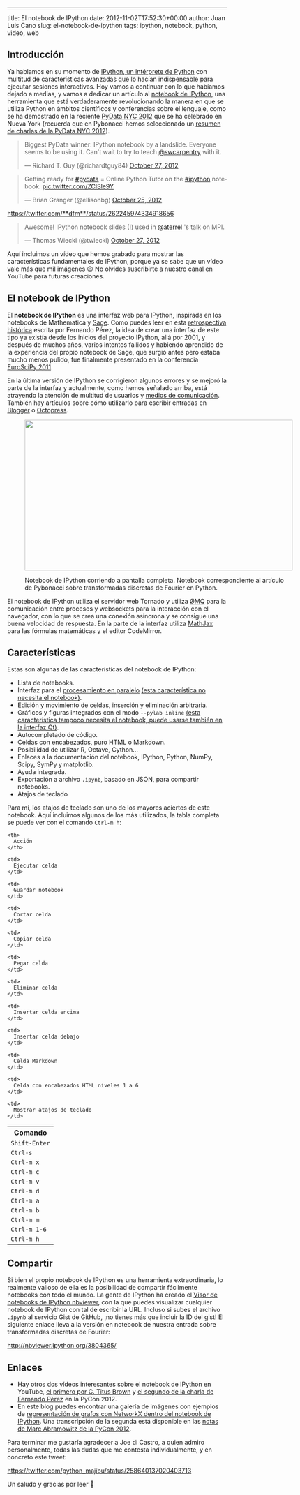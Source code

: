 ---
title: El notebook de IPython
date: 2012-11-02T17:52:30+00:00
author: Juan Luis Cano
slug: el-notebook-de-ipython
tags: ipython, notebook, python, video, web

## Introducción

Ya hablamos en su momento de [IPython, un intérprete de Python](http://pybonacci.org/2012/07/02/introduccion-a-ipython-mucho-mas-que-un-interprete-de-python/ "Introducción a IPython: mucho más que un intérprete de Python") con multitud de características avanzadas que lo hacían indispensable para ejecutar sesiones interactivas. Hoy vamos a continuar con lo que habíamos dejado a medias, y vamos a dedicar un artículo al [notebook de IPython](http://ipython.org/ipython-doc/dev/interactive/htmlnotebook.html), una herramienta que está verdaderamente revolucionando la manera en que se utiliza Python en ámbitos científicos y conferencias sobre el lenguaje, como se ha demostrado en la reciente [PyData NYC 2012](http://nyc2012.pydata.org/) que se ha celebrado en Nueva York (recuerda que en Pybonacci hemos seleccionado un [resumen de charlas de la PyData NYC 2012](http://pybonacci.org/2012/10/31/recopilacion-del-pydata-nyc-2012/ "Recopilación del PyData NYC 2012")).

<blockquote class="twitter-tweet" width="550">
  <p lang="en" dir="ltr">
    Biggest PyData winner: IPython notebook by a landslide. Everyone seems to be using it. Can't wait to try to teach <a href="https://twitter.com/swcarpentry">@swcarpentry</a> with it.
  </p>
  
  <p>
    &mdash; Richard T. Guy (@richardtguy84) <a href="https://twitter.com/richardtguy84/status/262289566009016320">October 27, 2012</a>
  </p>
</blockquote>



<blockquote class="twitter-tweet" width="550">
  <p lang="en" dir="ltr">
    Getting ready for <a href="https://twitter.com/hashtag/pydata?src=hash">#pydata</a> = Online Python Tutor on the <a href="https://twitter.com/hashtag/ipython?src=hash">#ipython</a> notebook. <a href="http://t.co/ZClSle9Y">pic.twitter.com/ZClSle9Y</a>
  </p>
  
  <p>
    &mdash; Brian Granger (@ellisonbg) <a href="https://twitter.com/ellisonbg/status/261568248993181696">October 25, 2012</a>
  </p>
</blockquote>



https://twitter.com/**dfm**/status/262245974334918656

<blockquote class="twitter-tweet" width="550">
  <p lang="en" dir="ltr">
    Awesome! IPython notebook slides (!) used in <a href="https://twitter.com/aterrel">@aterrel</a> 's talk on MPI.
  </p>
  
  <p>
    &mdash; Thomas Wiecki (@twiecki) <a href="https://twitter.com/twiecki/status/262267127510216704">October 27, 2012</a>
  </p>
</blockquote>



Aquí incluimos un vídeo que hemos grabado para mostrar las características fundamentales de IPython, porque ya se sabe que un vídeo vale más que mil imágenes 😉 No olvides suscribirte a nuestro canal en YouTube para futuras creaciones.



## El notebook de IPython

El **notebook de IPython** es una interfaz web para IPython, inspirada en los notebooks de Mathematica y [Sage](http://pybonacci.org/2012/05/06/sage-software-matematico-libre-como-alternativa/ "Sage: software matemático libre como alternativa"). Como puedes leer en esta [retrospectiva histórica](http://blog.fperez.org/2012/01/ipython-notebook-historical.html) escrita por Fernando Pérez, la idea de crear una interfaz de este tipo ya existía desde los inicios del proyecto IPython, allá por 2001, y después de muchos años, varios intentos fallidos y habiendo aprendido de la experiencia del propio notebook de Sage, que surgió antes pero estaba mucho menos pulido, fue finalmente presentado en la conferencia [EuroSciPy 2011](http://www.euroscipy.org/talk/4022).

<!--more-->

En la última versión de IPython se corrigieron algunos errores y se mejoró la parte de la interfaz y actualmente, como hemos señalado arriba, está atrayendo la atención de multitud de usuarios y [medios de comunicación](http://www.software.ac.uk/blog/2012-10-18-making-python-more-accessible-scientists-and-more-powerful). También hay artículos sobre cómo utilizarlo para escribir entradas en [Blogger](http://blog.fperez.org/2012/09/blogging-with-ipython-notebook.html) o [Octopress](http://jakevdp.github.com/blog/2012/10/04/blogging-with-ipython/).<figure id="attachment_1161" style="width: 614px" class="wp-caption aligncenter">

[<img class=" wp-image-1161" title="Notebook de IPython" alt="" src="http://new.pybonacci.org/images/2012/11/2012-11-02-124946_1366x768_scrot.png?w=1024" width="614" height="345" srcset="https://pybonacci.org/wp-content/uploads/2012/11/2012-11-02-124946_1366x768_scrot.png 1366w, https://pybonacci.org/wp-content/uploads/2012/11/2012-11-02-124946_1366x768_scrot-300x168.png 300w, https://pybonacci.org/wp-content/uploads/2012/11/2012-11-02-124946_1366x768_scrot-1024x575.png 1024w, https://pybonacci.org/wp-content/uploads/2012/11/2012-11-02-124946_1366x768_scrot-1200x674.png 1200w" sizes="(max-width: 614px) 100vw, 614px" />](http://new.pybonacci.org/images/2012/11/2012-11-02-124946_1366x768_scrot.png)<figcaption class="wp-caption-text">Notebook de IPython corriendo a pantalla completa. Notebook correspondiente al artículo de Pybonacci sobre transformadas discretas de Fourier en Python.</figcaption></figure> 

El notebook de IPython utiliza el servidor web Tornado y utiliza [ØMQ](http://zeromq.github.com/pyzmq/) para la comunicación entre procesos y websockets para la interacción con el navegador, con lo que se crea una conexión asíncrona y se consigue una buena velocidad de respuesta. En la parte de la interfaz utiliza [MathJax](http://www.mathjax.org/) para las fórmulas matemáticas y el editor CodeMirror.

## Características

Estas son algunas de las características del notebook de IPython:

  * Lista de notebooks.
  * Interfaz para el [procesamiento en paralelo](http://ipython.org/ipython-doc/stable/parallel/index.html) <ins datetime="2012-11-06T21:38:22+00:00">(esta característica no necesita el notebook)</ins>.
  * Edición y movimiento de celdas, inserción y eliminación arbitraria.
  * Gráficos y figuras integrados con el modo `--pylab inline` <ins datetime="2012-11-06T21:38:22+00:00">(esta característica tampoco necesita el notebook, puede usarse también en la interfaz Qt)</ins>.
  * Autocompletado de código.
  * Celdas con encabezados, puro HTML o Markdown.
  * Posibilidad de utilizar R, Octave, Cython...
  * Enlaces a la documentación del notebook, IPython, Python, NumPy, Scipy, SymPy y matplotlib.
  * Ayuda integrada.
  * Exportación a archivo `.ipynb`, basado en JSON, para compartir notebooks.
  * Atajos de teclado

<p style="text-align:left">
  Para mí, los atajos de teclado son uno de los mayores aciertos de este notebook. Aquí incluimos algunos de los más utilizados, la tabla completa se puede ver con el comando <code>Ctrl-m h</code>:
</p>

<table>
  <tr>
    <th>
      Comando
    </th>
    
    <th>
      Acción
    </th>
  </tr>
  
  <tr>
    <td>
      <code>Shift-Enter</code>
    </td>
    
    <td>
      Ejecutar celda
    </td>
  </tr>
  
  <tr>
    <td>
      <code>Ctrl-s</code>
    </td>
    
    <td>
      Guardar notebook
    </td>
  </tr>
  
  <tr>
    <td>
      <code>Ctrl-m x</code>
    </td>
    
    <td>
      Cortar celda
    </td>
  </tr>
  
  <tr>
    <td>
      <code>Ctrl-m c</code>
    </td>
    
    <td>
      Copiar celda
    </td>
  </tr>
  
  <tr>
    <td>
      <code>Ctrl-m v</code>
    </td>
    
    <td>
      Pegar celda
    </td>
  </tr>
  
  <tr>
    <td>
      <code>Ctrl-m d</code>
    </td>
    
    <td>
      Eliminar celda
    </td>
  </tr>
  
  <tr>
    <td>
      <code>Ctrl-m a</code>
    </td>
    
    <td>
      Insertar celda encima
    </td>
  </tr>
  
  <tr>
    <td>
      <code>Ctrl-m b</code>
    </td>
    
    <td>
      Insertar celda debajo
    </td>
  </tr>
  
  <tr>
    <td>
      <code>Ctrl-m m</code>
    </td>
    
    <td>
      Celda Markdown
    </td>
  </tr>
  
  <tr>
    <td>
      <code>Ctrl-m 1-6</code>
    </td>
    
    <td>
      Celda con encabezados HTML niveles 1 a 6
    </td>
  </tr>
  
  <tr>
    <td>
      <code>Ctrl-m h</code>
    </td>
    
    <td>
      Mostrar atajos de teclado
    </td>
  </tr>
</table>

## Compartir

Si bien el propio notebook de IPython es una herramienta extraordinaria, lo realmente valioso de ella es la posibilidad de compartir fácilmente notebooks con todo el mundo. La gente de IPython ha creado el [Visor de notebooks de IPython nbviewer](http://nbviewer.ipython.org/), con la que puedes visualizar cualquier notebook de IPython con tal de escribir la URL. Incluso si subes el archivo `.ipynb` al servicio Gist de GitHub, ¡no tienes más que incluir la ID del gist! El siguiente enlace lleva a la versión en notebook de nuestra entrada sobre transformadas discretas de Fourier:

<http://nbviewer.ipython.org/3804365/>

## Enlaces

  * Hay otros dos vídeos interesantes sobre el notebook de IPython en YouTube, [el primero por C. Titus Brown](http://youtu.be/HaS4NXxL5Qc) y [el segundo de la charla de Fernando Pérez](http://youtu.be/2G5YTlheCbw) en la PyCon 2012.
  * En este blog puedes encontrar una galería de imágenes con ejemplos de [representación de grafos con NetworkX dentro del notebook de IPython](http://bigsnarf.wordpress.com/2012/06/08/ipython-notebook-examples-of-youtube-html-and-networkx-visualizations/). Una transcripción de la segunda está disponible en las [notas de Marc Abramowitz de la PyCon 2012](http://pycon-2012-notes.readthedocs.org/en/latest/ipython.html).

Para terminar me gustaría agradecer a Joe di Castro, a quien admiro personalmente, todas las dudas que me contesta individualmente, y en concreto este tweet:

https://twitter.com/python_majibu/status/258640137020403713

Un saludo y gracias por leer 🙂